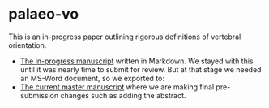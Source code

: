 # palaeo-vo

This is an in-progress paper outlining rigorous definitions of vertebral orientation.

* [The in-progress manuscript](vo-manuscript.md) written in Markdown. We stayed with this until it was nearly time to submit for review. But at that stage we needed an MS-Word document, so we exported to:
* [The current master manuscript](vo-manuscript--MASTER.doc) where we are making final pre-submission changes such as adding the abstract.
